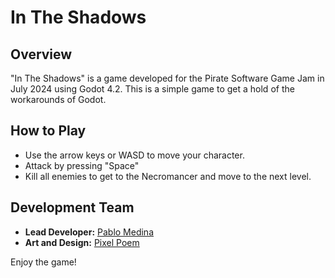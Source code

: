 # In The Shadows

## Overview
"In The Shadows" is a game developed for the Pirate Software Game Jam in July 2024 using Godot 4.2. This is a simple game to get a hold of the workarounds of Godot.

## How to Play
- Use the arrow keys or WASD to move your character.
- Attack by pressing "Space"
- Kill all enemies to get to the Necromancer and move to the next level.

## Development Team
- **Lead Developer:** [Pablo Medina](https://github.com/jmedina21)
- **Art and Design:** [Pixel Poem](https://pixel-poem.itch.io/)

Enjoy the game!
